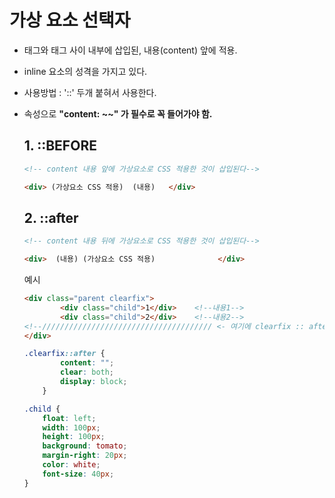 # 가상 요소 선택자

- 태그와 태그 사이 내부에 삽입된, 내용(content) 앞에 적용. 

- inline 요소의 성격을 가지고 있다.

-  사용방법 : '::' 두개 붙혀서 사용한다. 

- 속성으로 **"content: ~~" 가 필수로 꼭 들어가야 함.**

  ## 1. ::BEFORE

  ```html
  <!-- content 내용 앞에 가상요소로 CSS 적용한 것이 삽입된다-->
  
  <div> (가상요소 CSS 적용)  (내용)   </div> 
  ```

  

  ## 2. ::after

  ``` html
  <!-- content 내용 뒤에 가상요소로 CSS 적용한 것이 삽입된다-->
  
  <div>  (내용) (가상요소 CSS 적용) 			 </div>
  ```

  예시

  ```html
  <div class="parent clearfix">
          <div class="child">1</div>	<!--내용1-->
          <div class="child">2</div>	<!--내용2-->
  <!--////////////////////////////////////// <- 여기에 clearfix :: after 의 CSS 내용이 적용 및 삽입된다.-->
  </div>
  ```

  ```css
  .clearfix::after {
          content: "";
          clear: both;
          display: block; 
      }
  
  .child {
      float: left;
      width: 100px;
      height: 100px;
      background: tomato;
      margin-right: 20px;
      color: white;
      font-size: 40px;
  }
  ```

  

  

